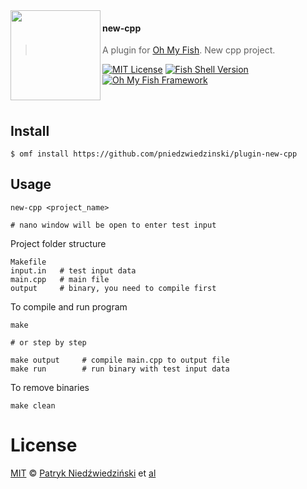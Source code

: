 <img src="https://cdn.rawgit.com/oh-my-fish/oh-my-fish/e4f1c2e0219a17e2c748b824004c8d0b38055c16/docs/logo.svg" align="left" width="144px" height="144px"/>

#### new-cpp
> A plugin for [Oh My Fish][omf-link]. New cpp project.

[![MIT License](https://img.shields.io/badge/license-MIT-007EC7.svg?style=flat-square)](/LICENSE)
[![Fish Shell Version](https://img.shields.io/badge/fish-v2.2.0-007EC7.svg?style=flat-square)](https://fishshell.com)
[![Oh My Fish Framework](https://img.shields.io/badge/Oh%20My%20Fish-Framework-007EC7.svg?style=flat-square)](https://www.github.com/oh-my-fish/oh-my-fish)

<br/>


## Install

```fish
$ omf install https://github.com/pniedzwiedzinski/plugin-new-cpp
```


## Usage

```fish
new-cpp <project_name>

# nano window will be open to enter test input
```

Project folder structure
```fish
Makefile
input.in   # test input data
main.cpp   # main file
output     # binary, you need to compile first
```

To compile and run program
```fish
make

# or step by step

make output     # compile main.cpp to output file
make run        # run binary with test input data
```

To remove binaries
```fish
make clean
```

# License

[MIT][mit] © [Patryk Niedźwiedziński][author] et [al][contributors]


[mit]:            https://opensource.org/licenses/MIT
[author]:         https://github.com/pniedzwiedzinski
[contributors]:   https://github.com/pniedzwiedzinski/plugin-new-cpp/graphs/contributors
[omf-link]:       https://www.github.com/oh-my-fish/oh-my-fish

[license-badge]:  https://img.shields.io/badge/license-MIT-007EC7.svg?style=flat-square
